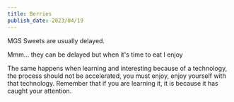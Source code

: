 ```yaml
---
title: Berries
publish_date: 2023/04/19
---
```


MGS
Sweets are usually delayed.

Mmm... they can be delayed but when it's time to eat I enjoy

The same happens when learning and interesting because of a technology, the process should not be accelerated, you must enjoy, enjoy yourself with that technology. Remember that if you are learning it, it is because it has caught your attention.